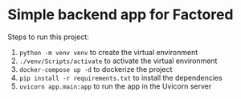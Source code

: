 # Simple backend app for Factored

Steps to run this project:

1. `python -m venv venv` to create the virtual environment
2. `./venv/Scripts/activate` to activate the virtual environment
3. `docker-compose up -d` to dockerize the project
4. `pip install -r requirements.txt` to install the dependencies
5. `uvicorn app.main:app` to run the app in the Uvicorn server